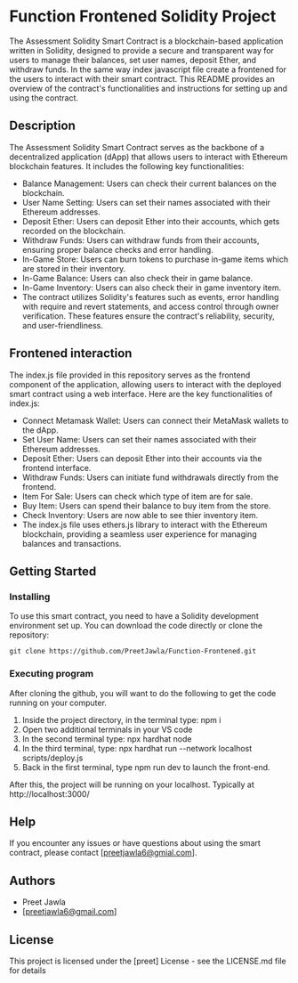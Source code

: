 # Function Frontened Solidity Project

The Assessment Solidity Smart Contract is a blockchain-based application written in Solidity, designed to provide a secure and transparent way for users to manage their balances, set user names, deposit Ether, and withdraw funds. In the same way index javascript file create a frontened for the users to interact with their smart contract.
This README provides an overview of the contract's functionalities and instructions for setting up and using the contract.

## Description

The Assessment Solidity Smart Contract serves as the backbone of a decentralized application (dApp) that allows users to interact with Ethereum blockchain features. It includes the following key functionalities:

* Balance Management: Users can check their current balances on the blockchain.
* User Name Setting: Users can set their names associated with their Ethereum addresses.
* Deposit Ether: Users can deposit Ether into their accounts, which gets recorded on the blockchain.
* Withdraw Funds: Users can withdraw funds from their accounts, ensuring proper balance checks and error handling.
* In-Game Store: Users can burn tokens to purchase in-game items which are stored in their inventory.
* In-Game Balance: Users can also check their in game balance.
* In-Game Inventory: Users can also check their in game inventory item.
* The contract utilizes Solidity's features such as events, error handling with require and revert statements, and access control through owner verification. These features ensure the contract's reliability, security, and user-friendliness.

## Frontened interaction
The index.js file provided in this repository serves as the frontend component of the application, allowing users to interact with the deployed smart contract using a web interface. Here are the key functionalities of index.js:

* Connect Metamask Wallet: Users can connect their MetaMask wallets to the dApp.
* Set User Name: Users can set their names associated with their Ethereum addresses.
* Deposit Ether: Users can deposit Ether into their accounts via the frontend interface.
* Withdraw Funds: Users can initiate fund withdrawals directly from the frontend.
* Item For Sale: Users can check which type of item are for sale.
* Buy Item: Users can spend their balance to buy item from the store.
* Check Inventory: Users are now able to see thier inventory item.
* The index.js file uses ethers.js library to interact with the Ethereum blockchain, providing a seamless user experience for managing balances and transactions.

## Getting Started

### Installing

To use this smart contract, you need to have a Solidity development environment set up. You can download the code directly or clone the repository:
```
git clone https://github.com/PreetJawla/Function-Frontened.git
```
### Executing program

After cloning the github, you will want to do the following to get the code running on your computer.

1. Inside the project directory, in the terminal type: npm i
2. Open two additional terminals in your VS code
3. In the second terminal type: npx hardhat node
4. In the third terminal, type: npx hardhat run --network localhost scripts/deploy.js
5. Back in the first terminal, type npm run dev to launch the front-end.

After this, the project will be running on your localhost. 
Typically at http://localhost:3000/

## Help
If you encounter any issues or have questions about using the smart contract, please contact [preetjawla6@gmial.com].

## Authors

* Preet Jawla
* [preetjawla6@gmail.com]

## License

This project is licensed under the [preet] License - see the LICENSE.md file for details
